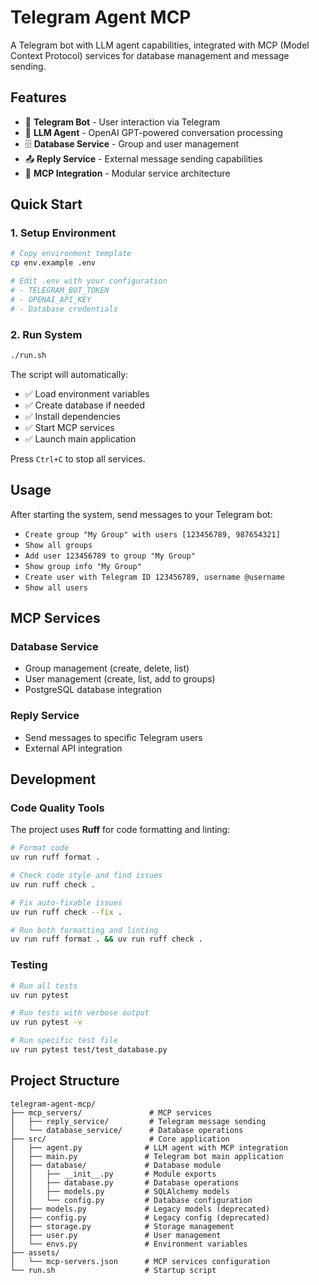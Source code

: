 # Telegram Agent MCP

A Telegram bot with LLM agent capabilities, integrated with MCP (Model Context Protocol) services for database management and message sending.

## Features

- 🤖 **Telegram Bot** - User interaction via Telegram
- 🧠 **LLM Agent** - OpenAI GPT-powered conversation processing
- 🗄️ **Database Service** - Group and user management
- 📤 **Reply Service** - External message sending capabilities
- 🔄 **MCP Integration** - Modular service architecture

## Quick Start

### 1. Setup Environment

```bash
# Copy environment template
cp env.example .env

# Edit .env with your configuration
# - TELEGRAM_BOT_TOKEN
# - OPENAI_API_KEY
# - Database credentials
```



### 2. Run System

```bash
./run.sh
```

The script will automatically:
- ✅ Load environment variables
- ✅ Create database if needed
- ✅ Install dependencies
- ✅ Start MCP services
- ✅ Launch main application

Press `Ctrl+C` to stop all services.


## Usage

After starting the system, send messages to your Telegram bot:

- `Create group "My Group" with users [123456789, 987654321]`
- `Show all groups`
- `Add user 123456789 to group "My Group"`
- `Show group info "My Group"`
- `Create user with Telegram ID 123456789, username @username`
- `Show all users`

## MCP Services

### Database Service
- Group management (create, delete, list)
- User management (create, list, add to groups)
- PostgreSQL database integration

### Reply Service
- Send messages to specific Telegram users
- External API integration

## Development

### Code Quality Tools

The project uses **Ruff** for code formatting and linting:

```bash
# Format code
uv run ruff format .

# Check code style and find issues
uv run ruff check .

# Fix auto-fixable issues
uv run ruff check --fix .

# Run both formatting and linting
uv run ruff format . && uv run ruff check .
```

### Testing

```bash
# Run all tests
uv run pytest

# Run tests with verbose output
uv run pytest -v

# Run specific test file
uv run pytest test/test_database.py
```

## Project Structure

```
telegram-agent-mcp/
├── mcp_servers/               # MCP services
│   ├── reply_service/         # Telegram message sending
│   └── database_service/      # Database operations
├── src/                       # Core application
│   ├── agent.py              # LLM agent with MCP integration
│   ├── main.py               # Telegram bot main application
│   ├── database/             # Database module
│   │   ├── __init__.py       # Module exports
│   │   ├── database.py       # Database operations
│   │   ├── models.py         # SQLAlchemy models
│   │   └── config.py         # Database configuration
│   ├── models.py             # Legacy models (deprecated)
│   ├── config.py             # Legacy config (deprecated)
│   ├── storage.py            # Storage management
│   ├── user.py               # User management
│   └── envs.py               # Environment variables
├── assets/
│   └── mcp-servers.json      # MCP services configuration
└── run.sh                    # Startup script
```